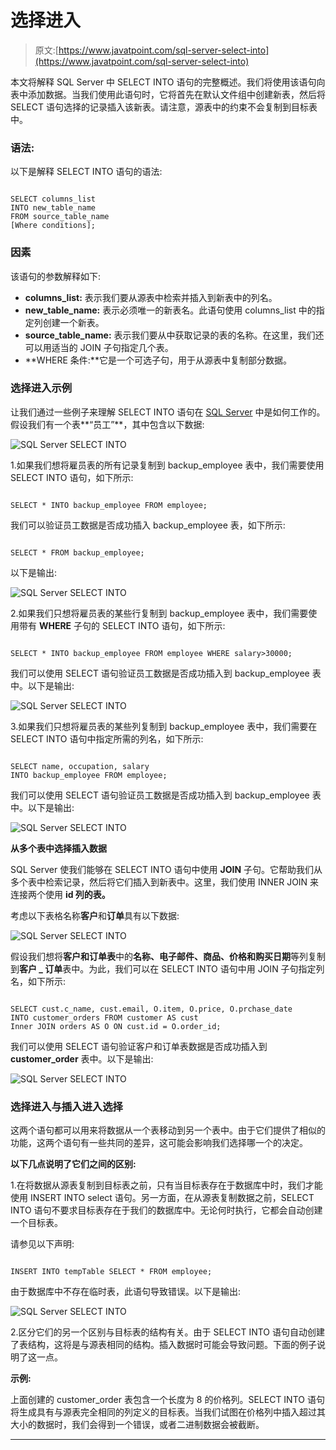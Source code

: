 # 选择进入

> 原文:[https://www.javatpoint.com/sql-server-select-into](https://www.javatpoint.com/sql-server-select-into)

本文将解释 SQL Server 中 SELECT INTO 语句的完整概述。我们将使用该语句向表中添加数据。当我们使用此语句时，它将首先在默认文件组中创建新表，然后将 SELECT 语句选择的记录插入该新表。请注意，源表中的约束不会复制到目标表中。

### 语法:

以下是解释 SELECT INTO 语句的语法:

```

SELECT columns_list
INTO new_table_name
FROM source_table_name
[Where conditions];

```

### 因素

该语句的参数解释如下:

*   **columns_list:** 表示我们要从源表中检索并插入到新表中的列名。
*   **new_table_name:** 表示必须唯一的新表名。此语句使用 columns_list 中的指定列创建一个新表。
*   **source_table_name:** 表示我们要从中获取记录的表的名称。在这里，我们还可以用适当的 JOIN 子句指定几个表。
*   **WHERE 条件:**它是一个可选子句，用于从源表中复制部分数据。

### 选择进入示例

让我们通过一些例子来理解 SELECT INTO 语句在 [SQL Server](https://www.javatpoint.com/sql-server-tutorial) 中是如何工作的。假设我们有一个表**“员工”**，其中包含以下数据:

![SQL Server SELECT INTO](../Images/5bfe7f074d20725b94019681ab2f7b86.png)

1.如果我们想将雇员表的所有记录复制到 backup_employee 表中，我们需要使用 SELECT INTO 语句，如下所示:

```

SELECT * INTO backup_employee FROM employee;

```

我们可以验证员工数据是否成功插入 backup_employee 表，如下所示:

```

SELECT * FROM backup_employee;

```

以下是输出:

![SQL Server SELECT INTO](../Images/48fcf7e6840908a1ee3bbdbfcdb1eda4.png)

2.如果我们只想将雇员表的某些行复制到 backup_employee 表中，我们需要使用带有 **WHERE** 子句的 SELECT INTO 语句，如下所示:

```

SELECT * INTO backup_employee FROM employee WHERE salary>30000;

```

我们可以使用 SELECT 语句验证员工数据是否成功插入到 backup_employee 表中。以下是输出:

![SQL Server SELECT INTO](../Images/af4110e023f2d0a27e4bbd56c386a16d.png)

3.如果我们只想将雇员表的某些列复制到 backup_employee 表中，我们需要在 SELECT INTO 语句中指定所需的列名，如下所示:

```

SELECT name, occupation, salary 
INTO backup_employee FROM employee;

```

我们可以使用 SELECT 语句验证员工数据是否成功插入到 backup_employee 表中。以下是输出:

![SQL Server SELECT INTO](../Images/4047f1ade179762896d776fd82c97911.png)

**从多个表中选择插入数据**

SQL Server 使我们能够在 SELECT INTO 语句中使用 **JOIN** 子句。它帮助我们从多个表中检索记录，然后将它们插入到新表中。这里，我们使用 INNER JOIN 来连接两个使用 **id 列的表。**

考虑以下表格名称**客户**和**订单**具有以下数据:

![SQL Server SELECT INTO](../Images/0843ff8d9489785eb08c62d2b93facd0.png)

假设我们想将**客户和订单表**中的**名称、电子邮件、商品、价格和购买日期**等列复制到**客户 _ 订单**表中。为此，我们可以在 SELECT INTO 语句中用 JOIN 子句指定列名，如下所示:

```

SELECT cust.c_name, cust.email, O.item, O.price, O.prchase_date
INTO customer_orders FROM customer AS cust 
Inner JOIN orders AS O ON cust.id = O.order_id;

```

我们可以使用 SELECT 语句验证客户和订单表数据是否成功插入到 **customer_order** 表中。以下是输出:

![SQL Server SELECT INTO](../Images/218b6ae8f15df58c850a02be4bafb3d4.png)

### 选择进入与插入进入选择

这两个语句都可以用来将数据从一个表移动到另一个表中。由于它们提供了相似的功能，这两个语句有一些共同的差异，这可能会影响我们选择哪一个的决定。

**以下几点说明了它们之间的区别:**

1.在将数据从源表复制到目标表之前，只有当目标表存在于数据库中时，我们才能使用 INSERT INTO select 语句。另一方面，在从源表复制数据之前，SELECT INTO 语句不要求目标表存在于我们的数据库中。无论何时执行，它都会自动创建一个目标表。

请参见以下声明:

```

INSERT INTO tempTable SELECT * FROM employee;

```

由于数据库中不存在临时表，此语句导致错误。以下是输出:

![SQL Server SELECT INTO](../Images/b3a4e0490845db3e6cb77623de53f26d.png)

2.区分它们的另一个区别与目标表的结构有关。由于 SELECT INTO 语句自动创建了表结构，这将是与源表相同的结构。插入数据时可能会导致问题。下面的例子说明了这一点。

**示例:**

上面创建的 customer_order 表包含一个长度为 8 的价格列。SELECT INTO 语句将生成具有与源表完全相同的列定义的目标表。当我们试图在价格列中插入超过其大小的数据时，我们会得到一个错误，或者二进制数据会被截断。

* * *